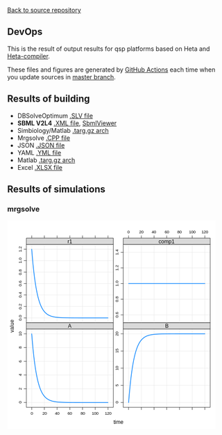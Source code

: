 [Back to source repository](https://github.com/insysbio/heta-case-mini)

## DevOps

This is the result of output results for qsp platforms based on Heta and [Heta-compiler](https://hetalang.github.io/#/heta-compiler/). 

These files and figures are generated by [GitHub Actions](https://github.com/insysbio/heta-case-mini/actions/workflows/build-and-share.yml) each time when you update sources
in [master branch](https://github.com/insysbio/heta-case-mini).

## Results of building
- DBSolveOptimum [.SLV file](./dbsolve/model.slv)
- **SBML V2L4** [.XML file](./sbml.xml), [ SbmlViewer](http://sv.insysbio.com/online/?https://insysbio.github.io/heta-case-mini/sbml.xml)
- Simbiology/Matlab [.targ.gz arch](./simbio.tar.gz)
- Mrgsolve [.CPP file](./mrg.cpp)
- JSON [.JSON file](./json.json)
- YAML [.YML file](./yaml.yml)
- Matlab [.targ.gz arch](./matlab.tar.gz)
- Excel [.XLSX file](./table.xlsx)

## Results of simulations

### mrgsolve
[![fig](./mrg.png)](./mrg.png)
